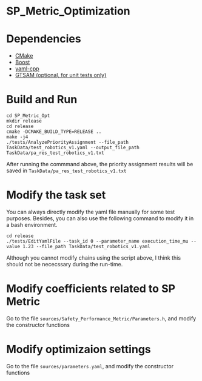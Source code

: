 # SP_Metric_Optimization

# Dependencies
- [CMake](https://cmake.org/download/)
- [Boost](https://www.boost.org/users/download/)
- [yaml-cpp](https://github.com/jbeder/yaml-cpp)
- [GTSAM (optional, for unit tests only)](https://github.com/borglab/gtsam)

# Build and Run
```
cd SP_Metric_Opt
mkdir release
cd release
cmake -DCMAKE_BUILD_TYPE=RELEASE ..
make -j4
./tests/AnalyzePriorityAssignment --file_path TaskData/test_robotics_v1.yaml --output_file_path TaskData/pa_res_test_robotics_v1.txt
```
After running the commmand above, the priority assignment results will be saved in `TaskData/pa_res_test_robotics_v1.txt`

# Modify the task set 
You can always directly modify the yaml file manually for some test purposes. Besides, you can also use the following command to modify it in a bash environment.
```
cd release
./tests/EditYamlFile --task_id 0 --parameter_name execution_time_mu --value 1.23 --file_path TaskData/test_robotics_v1.yaml
```
Although you cannot modify chains using the script above, I think this should not be nececssary during the run-time.



# Modify coefficients related to SP Metric
Go to the file `sources/Safety_Performance_Metric/Parameters.h`, and modify the constructor functions

# Modify optimizaion settings
Go to the file `sources/parameters.yaml`, and modify the constructor functions